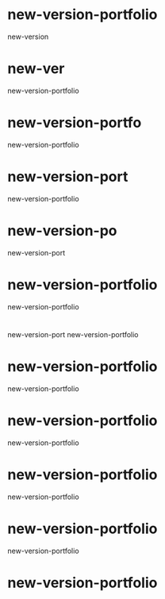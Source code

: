 # new-version-portfolio
new-version
# new-ver

new-version-portfolio

# new-version-portfo

new-version-portfolio
# new-version-port


new-version-portfolio
# new-version-po
new-version-port
# new-version-portfolio
new-version-portfolio

# 
new-version-port
new-version-portfolio
# new-version-portfolio

new-version-portfolio

# new-version-portfolio
new-version-portfolio

# new-version-portfolio
new-version-portfolio

# new-version-portfolio
new-version-portfolio

# new-version-portfolio

